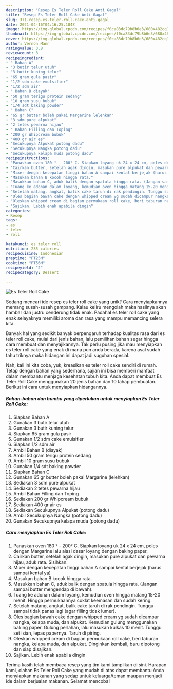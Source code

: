 ```yaml
---
description: "Resep Es Teler Roll Cake Anti Gagal"
title: "Resep Es Teler Roll Cake Anti Gagal"
slug: 371-resep-es-teler-roll-cake-anti-gagal
date: 2021-04-16T04:16:25.104Z
image: https://img-global.cpcdn.com/recipes/f0ca83dc79b8b6e3/680x482cq70/es-teler-roll-cake-foto-resep-utama.jpg
thumbnail: https://img-global.cpcdn.com/recipes/f0ca83dc79b8b6e3/680x482cq70/es-teler-roll-cake-foto-resep-utama.jpg
cover: https://img-global.cpcdn.com/recipes/f0ca83dc79b8b6e3/680x482cq70/es-teler-roll-cake-foto-resep-utama.jpg
author: Vernon Mann
ratingvalue: 3.8
reviewcount: 3
recipeingredient:
- " Bahan A"
- "3 butir telur utuh"
- "3 butir kuning telur"
- "65 gram gula pasir"
- "1/2 sdm cake emulsifier"
- "1/2 sdm air"
- " Bahan B diayak"
- "50 gram terigu protein sedang"
- "10 gram susu bubuk"
- "1/4 sdt baking powder"
- " Bahan C"
- "65 gr butter boleh pakai Margarine lelehkan"
- "3 sdm pure alpukat"
- "2 tetes pewarna hijau"
- " Bahan Filling dan Toping"
- "200 gr Whipcream bubuk"
- "400 gr air es"
- "Secukupnya Alpukat potong dadu"
- "Secukupnya Nangka potong dadu"
- "Secukupnya kelapa muda potong dadu"
recipeinstructions:
- "Panaskan oven 180 ° - 200° C. Siapkan loyang uk 24 x 24 cm, poles dengan Margarine lalu alasi dasar loyang dengan baking paper."
- "Cairkan butter, setelah agak dingin, masukan pure alpukat dan pewarna hijau, aduk rata. Sisihkan."
- "Mixer dengan kecepatan tinggi bahan A sampai kental berjejak (harus sampai kental ya)"
- "Masukan bahan B kocok hingga rata."
- "Masukkan bahan C, aduk balik dengan spatula hingga rata. (Jangan sampai butter mengendap di bawah)."
- "Tuang ke adonan dalam loyang, kemudian oven hingga matang 15-20 menit. Hingga permukaannya coklat keemasan dan sudah kering."
- "Setelah matang, angkat, balik cake taruh di rak pendingin. Tunggu sampai tidak panas lagi (agar filling tidak lumer)."
- "Oles bagian bawah cake dengan whipped cream yg sudah dicampur nangka, kelapa muda, dan alpukat. Kemudian gulung menggunakan baking paper. Gulung perlahan, lalu masukan kulkas 10 menit. Tunggu set isian, lepas papernya. Taruh di piring."
- "Oleskan whipped cream di bagian permukaan roll cake, beri taburan nangka, kelapa muda, dan alpukat. Dinginkan kembali, baru dipotong dan siap disajikan."
- "Sajikan. Lebih enak apabila dingin"
categories:
- Resep
tags:
- es
- teler
- roll

katakunci: es teler roll 
nutrition: 235 calories
recipecuisine: Indonesian
preptime: "PT25M"
cooktime: "PT56M"
recipeyield: "2"
recipecategory: Dessert

---
```



![Es Teler Roll Cake](https://img-global.cpcdn.com/recipes/f0ca83dc79b8b6e3/680x482cq70/es-teler-roll-cake-foto-resep-utama.jpg)

Sedang mencari ide resep es teler roll cake yang unik? Cara menyiapkannya memang susah-susah gampang. Kalau keliru mengolah maka hasilnya akan hambar dan justru cenderung tidak enak. Padahal es teler roll cake yang enak selayaknya memiliki aroma dan rasa yang mampu memancing selera kita.



Banyak hal yang sedikit banyak berpengaruh terhadap kualitas rasa dari es teler roll cake, mulai dari jenis bahan, lalu pemilihan bahan segar hingga cara membuat dan menyajikannya. Tak perlu pusing jika mau menyiapkan es teler roll cake yang enak di mana pun anda berada, karena asal sudah tahu triknya maka hidangan ini dapat jadi suguhan spesial.


Nah, kali ini kita coba, yuk, kreasikan es teler roll cake sendiri di rumah. Tetap dengan bahan yang sederhana, sajian ini bisa memberi manfaat dalam membantu menjaga kesehatan tubuh kita. Anda dapat membuat Es Teler Roll Cake menggunakan 20 jenis bahan dan 10 tahap pembuatan. Berikut ini cara untuk menyiapkan hidangannya.

<!--inarticleads1-->

##### Bahan-bahan dan bumbu yang diperlukan untuk menyiapkan Es Teler Roll Cake:

1. Siapkan  Bahan A
1. Gunakan 3 butir telur utuh
1. Gunakan 3 butir kuning telur
1. Siapkan 65 gram gula pasir
1. Gunakan 1/2 sdm cake emulsifier
1. Siapkan 1/2 sdm air
1. Ambil  Bahan B (diayak)
1. Ambil 50 gram terigu protein sedang
1. Ambil 10 gram susu bubuk
1. Gunakan 1/4 sdt baking powder
1. Siapkan  Bahan C
1. Gunakan 65 gr butter boleh pakai Margarine (lelehkan)
1. Sediakan 3 sdm pure alpukat
1. Sediakan 2 tetes pewarna hijau
1. Ambil  Bahan Filling dan Toping
1. Sediakan 200 gr Whipcream bubuk
1. Sediakan 400 gr air es
1. Sediakan Secukupnya Alpukat (potong dadu)
1. Ambil Secukupnya Nangka (potong dadu)
1. Gunakan Secukupnya kelapa muda (potong dadu)




<!--inarticleads2-->

##### Cara menyiapkan Es Teler Roll Cake:

1. Panaskan oven 180 ° - 200° C. Siapkan loyang uk 24 x 24 cm, poles dengan Margarine lalu alasi dasar loyang dengan baking paper.
1. Cairkan butter, setelah agak dingin, masukan pure alpukat dan pewarna hijau, aduk rata. Sisihkan.
1. Mixer dengan kecepatan tinggi bahan A sampai kental berjejak (harus sampai kental ya)
1. Masukan bahan B kocok hingga rata.
1. Masukkan bahan C, aduk balik dengan spatula hingga rata. (Jangan sampai butter mengendap di bawah).
1. Tuang ke adonan dalam loyang, kemudian oven hingga matang 15-20 menit. Hingga permukaannya coklat keemasan dan sudah kering.
1. Setelah matang, angkat, balik cake taruh di rak pendingin. Tunggu sampai tidak panas lagi (agar filling tidak lumer).
1. Oles bagian bawah cake dengan whipped cream yg sudah dicampur nangka, kelapa muda, dan alpukat. Kemudian gulung menggunakan baking paper. Gulung perlahan, lalu masukan kulkas 10 menit. Tunggu set isian, lepas papernya. Taruh di piring.
1. Oleskan whipped cream di bagian permukaan roll cake, beri taburan nangka, kelapa muda, dan alpukat. Dinginkan kembali, baru dipotong dan siap disajikan.
1. Sajikan. Lebih enak apabila dingin




Terima kasih telah membaca resep yang tim kami tampilkan di sini. Harapan kami, olahan Es Teler Roll Cake yang mudah di atas dapat membantu Anda menyiapkan makanan yang sedap untuk keluarga/teman maupun menjadi ide dalam berjualan makanan. Selamat mencoba!
